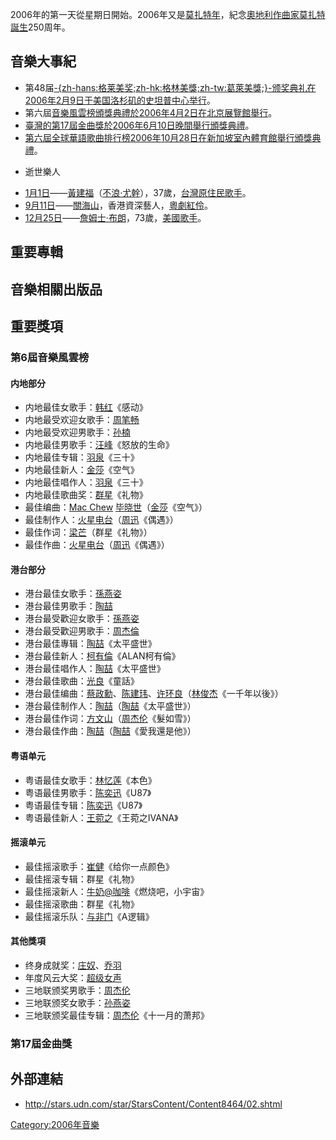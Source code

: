 2006年的第一天從星期日開始。2006年又是[莫扎特年](https://zh.wikipedia.org/wiki/莫扎特 "wikilink")，紀念[奧地利作曲家莫扎特誕生](https://zh.wikipedia.org/wiki/奧地利 "wikilink")250周年。

## 音樂大事紀

  - 第48届[-{zh-hans:格莱美奖;zh-hk:格林美獎;zh-tw:葛萊美獎;}-颁奖典礼在](https://zh.wikipedia.org/wiki/格莱美奖 "wikilink")[2006年](../Page/2006年.md "wikilink")[2月9日于](../Page/2月9日.md "wikilink")[美国](../Page/美国.md "wikilink")[洛杉矶的](../Page/洛杉矶.md "wikilink")[史坦普中心举行](https://zh.wikipedia.org/wiki/史坦普中心 "wikilink")。
  - 第六屆[音樂風雲榜頒獎典禮於](https://zh.wikipedia.org/wiki/音樂風雲榜 "wikilink")[2006年](../Page/2006年.md "wikilink")[4月2日在](../Page/4月2日.md "wikilink")[北京展覽館舉行](https://zh.wikipedia.org/wiki/北京展覽館 "wikilink")。
  - [臺灣的](../Page/臺灣.md "wikilink")[第17屆金曲獎於](https://zh.wikipedia.org/wiki/第17屆金曲獎 "wikilink")[2006年](../Page/2006年.md "wikilink")[6月10日晚間舉行頒獎典禮](../Page/6月10日.md "wikilink")。
  - [第六屆全球華語歌曲排行榜](https://zh.wikipedia.org/wiki/第六屆全球華語歌曲排行榜 "wikilink")[2006年](../Page/2006年.md "wikilink")[10月28日在](../Page/10月28日.md "wikilink")[新加坡室內體育館舉行頒獎典禮](https://zh.wikipedia.org/wiki/新加坡室內體育館 "wikilink")。

<!-- end list -->

  - 逝世樂人

<!-- end list -->

  - [1月1日](../Page/1月1日.md "wikilink")——[黃建福](https://zh.wikipedia.org/wiki/黃建福 "wikilink")（[不浪·尤幹](../Page/不浪·尤幹.md "wikilink")），37歲，[台灣](https://zh.wikipedia.org/wiki/台灣 "wikilink")[原住民歌手](https://zh.wikipedia.org/wiki/台灣原住民 "wikilink")。
  - [9月11日](../Page/9月11日.md "wikilink")——[關海山](../Page/關海山.md "wikilink")，香港資深藝人，[粵劇紅伶](../Page/粵劇.md "wikilink")。
  - [12月25日](../Page/12月25日.md "wikilink")——[詹姆士·布朗](../Page/詹姆士·布朗.md "wikilink")，73歲，[美國歌手](https://zh.wikipedia.org/wiki/美國 "wikilink")。

## 重要專輯

## 音樂相關出版品

## 重要獎項

### 第6屆音樂風雲榜

#### 内地部分

  - 内地最佳女歌手：[韩红](../Page/韩红.md "wikilink")《感动》
  - 内地最受欢迎女歌手：[周笔畅](../Page/周笔畅.md "wikilink")
  - 内地最受欢迎男歌手：[孙楠](../Page/孙楠.md "wikilink")
  - 内地最佳男歌手：[汪峰](../Page/汪峰.md "wikilink")《怒放的生命》
  - 内地最佳专辑：[羽泉](https://zh.wikipedia.org/wiki/羽泉 "wikilink")《三十》
  - 内地最佳新人：[金莎](../Page/金莎.md "wikilink")《空气》
  - 内地最佳唱作人：[羽泉](https://zh.wikipedia.org/wiki/羽泉 "wikilink")《三十》
  - 内地最佳歌曲奖：[群星](https://zh.wikipedia.org/wiki/群星 "wikilink")《礼物》
  - 最佳编曲：[Mac Chew](https://zh.wikipedia.org/wiki/Mac_Chew "wikilink")
    [毕晓世](https://zh.wikipedia.org/wiki/毕晓世 "wikilink")（[金莎](../Page/金莎.md "wikilink")《空气》）
  - 最佳制作人：[火星电台](https://zh.wikipedia.org/wiki/火星电台 "wikilink")（[周迅](../Page/周迅.md "wikilink")《偶遇》）
  - 最佳作词：[梁芒](https://zh.wikipedia.org/wiki/梁芒 "wikilink")（群星《礼物》）
  - 最佳作曲：[火星电台](https://zh.wikipedia.org/wiki/火星电台 "wikilink")（[周迅](../Page/周迅.md "wikilink")《偶遇》）

#### 港台部分

  - 港台最佳女歌手：[孫燕姿](https://zh.wikipedia.org/wiki/孫燕姿 "wikilink")
  - 港台最佳男歌手：[陶喆](../Page/陶喆.md "wikilink")
  - 港台最受歡迎女歌手：[孫燕姿](https://zh.wikipedia.org/wiki/孫燕姿 "wikilink")
  - 港台最受歡迎男歌手：[周杰倫](../Page/周杰倫.md "wikilink")
  - 港台最佳專辑：[陶喆](../Page/陶喆.md "wikilink")《太平盛世》
  - 港台最佳新人：[柯有倫](../Page/柯有倫.md "wikilink")《ALAN柯有倫》
  - 港台最佳唱作人：[陶喆](../Page/陶喆.md "wikilink")《太平盛世》
  - 港台最佳歌曲：[光良](../Page/光良.md "wikilink")《童話》
  - 港台最佳编曲：[蔡政勳](https://zh.wikipedia.org/wiki/蔡政勳 "wikilink")、[陈建玮](https://zh.wikipedia.org/wiki/陈建玮 "wikilink")、[许环良](https://zh.wikipedia.org/wiki/许环良 "wikilink")（[林俊杰](../Page/林俊杰.md "wikilink")《一千年以後》）
  - 港台最佳制作人：[陶喆](../Page/陶喆.md "wikilink")（[陶喆](../Page/陶喆.md "wikilink")《太平盛世》）
  - 港台最佳作词：[方文山](../Page/方文山.md "wikilink")（[周杰伦](https://zh.wikipedia.org/wiki/周杰伦 "wikilink")《髮如雪》）
  - 港台最佳作曲：[陶喆](../Page/陶喆.md "wikilink")（[陶喆](../Page/陶喆.md "wikilink")《愛我還是他》）

#### 粤语单元

  - 粤语最佳女歌手：[林忆莲](https://zh.wikipedia.org/wiki/林忆莲 "wikilink")《本色》
  - 粤语最佳男歌手：[陈奕迅](https://zh.wikipedia.org/wiki/陈奕迅 "wikilink")《U87》
  - 粤语最佳专辑：[陈奕迅](https://zh.wikipedia.org/wiki/陈奕迅 "wikilink")《U87》
  - 粤语最佳新人：[王菀之](https://zh.wikipedia.org/wiki/王菀之 "wikilink")《王菀之IVANA》

#### 摇滚单元

  - 最佳摇滚歌手：[崔健](../Page/崔健.md "wikilink")《给你一点颜色》
  - 最佳摇滚专辑：群星《礼物》
  - 最佳摇滚新人：[牛奶@咖啡](https://zh.wikipedia.org/wiki/牛奶@咖啡 "wikilink")《燃烧吧，小宇宙》
  - 最佳摇滚歌曲：群星《礼物》
  - 最佳摇滚乐队：[与非门](../Page/与非门_\(乐队\).md "wikilink")《A逻辑》

#### 其他獎項

  - 终身成就奖：[庄奴](https://zh.wikipedia.org/wiki/庄奴 "wikilink")、[乔羽](https://zh.wikipedia.org/wiki/乔羽 "wikilink")
  - 年度风云大奖：[超级女声](../Page/超级女声.md "wikilink")
  - 三地联颁奖男歌手：[周杰伦](https://zh.wikipedia.org/wiki/周杰伦 "wikilink")
  - 三地联颁奖女歌手：[孙燕姿](../Page/孙燕姿.md "wikilink")
  - 三地联颁奖最佳专辑：[周杰伦](https://zh.wikipedia.org/wiki/周杰伦 "wikilink")《十一月的萧邦》

### 第17屆金曲獎

## 外部連結

  - <http://stars.udn.com/star/StarsContent/Content8464/02.shtml>

[Category:2006年音樂](https://zh.wikipedia.org/wiki/Category:2006年音樂 "wikilink")